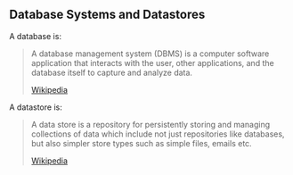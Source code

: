 ## Database Systems and Datastores

A database is:

>A database management system (DBMS) is a computer software application that interacts with the user, other applications, and the database itself to capture and analyze data.
>
> [Wikipedia](https://en.wikipedia.org/wiki/Database)

A datastore is:

>A data store is a repository for persistently storing and managing collections of data which include not just repositories like databases, but also simpler store types such as simple files, emails etc.
>
> [Wikipedia](https://en.wikipedia.org/wiki/Data_store)
